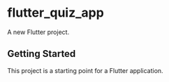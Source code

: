 # flutter_quiz_app

A new Flutter project.

## Getting Started

This project is a starting point for a Flutter application.

